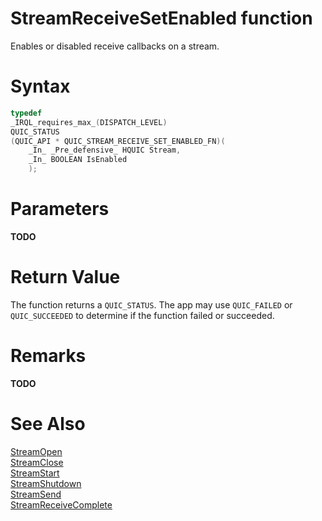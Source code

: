 StreamReceiveSetEnabled function
======

Enables or disabled receive callbacks on a stream.

# Syntax

```C
typedef
_IRQL_requires_max_(DISPATCH_LEVEL)
QUIC_STATUS
(QUIC_API * QUIC_STREAM_RECEIVE_SET_ENABLED_FN)(
    _In_ _Pre_defensive_ HQUIC Stream,
    _In_ BOOLEAN IsEnabled
    );
```

# Parameters

**TODO**

# Return Value

The function returns a `QUIC_STATUS`. The app may use `QUIC_FAILED` or `QUIC_SUCCEEDED` to determine if the function failed or succeeded.

# Remarks

**TODO**

# See Also

[StreamOpen](StreamOpen.md)<br>
[StreamClose](StreamClose.md)<br>
[StreamStart](StreamStart.md)<br>
[StreamShutdown](StreamShutdown.md)<br>
[StreamSend](StreamSend.md)<br>
[StreamReceiveComplete](StreamReceiveComplete.md)<br>
